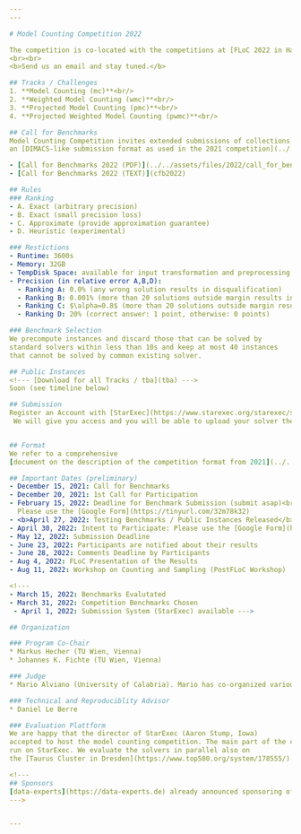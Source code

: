```yaml
---
---

# Model Counting Competition 2022

The competition is co-located with the competitions at [FLoC 2022 in Haifa, Israel](https://floc2022.org/)   and part of SAT 2022. 
<br><br>
<b>Send us an email and stay tuned.</b>

## Tracks / Challenges
1. **Model Counting (mc)**<br/>
2. **Weighted Model Counting (wmc)**<br/>
3. **Projected Model Counting (pmc)**<br/>
4. **Projected Weighted Model Counting (pwmc)**<br/>

## Call for Benchmarks
Model Counting Competition invites extended submissions of collections of counting instances in the 
an [DIMACS-like submission format as used in the 2021 competition](../../assets/files/2021/competition2021.pdf).

- [Call for Benchmarks 2022 (PDF)](../../assets/files/2022/call_for_benchmarks2022.pdf)
- [Call for Benchmarks 2022 (TEXT)](cfb2022)

## Rules
### Ranking
- A. Exact (arbitrary precision)
- B. Exact (small precision loss)
- C. Approximate (provide approximation guarantee)
- D. Heuristic (experimental)

### Restictions
- Runtime: 3600s
- Memory: 32GB
- TempDisk Space: available for input transformation and preprocessing
- Precision (in relative error A,B,D): 
  - Ranking A: 0.0% (any wrong solution results in disqualification)
  - Ranking B: 0.001% (more than 20 solutions outside margin results in disqualification)
  - Ranking C: $\alpha=0.8$ (more than 20 solutions outside margin results in disqualification)
  - Ranking D: 20% (correct answer: 1 point, otherwise: 0 points)

### Benchmark Selection
We precompute instances and discard those that can be solved by
standard solvers within less than 10s and keep at most 40 instances
that cannot be solved by common existing solver. 

## Public Instances
<!--- [Download for all Tracks / tba](tba) --->
Soon (see timeline below)

## Submission
Register an Account with [StarExec](https://www.starexec.org/starexec/secure/explore/spaces.jsp?id=441292).
 We will give you access and you will be able to upload your solver there.


## Format
We refer to a comprehensive 
[document on the description of the competition format from 2021](../../assets/files/2021/competition2021.pdf). 

## Important Dates (preliminary)
- December 15, 2021: Call for Benchmarks
- December 20, 2021: 1st Call for Participation
- February 15, 2022: Deadline for Benchmark Submission (submit asap)<br>
  Please use the [Google Form](https://tinyurl.com/32m78k32)
- <b>April 27, 2022: Testing Benchmarks / Public Instances Released</b>
- April 30, 2022: Intent to Participate: Please use the [Google Form](https://tinyurl.com/2p9db6sa)
- May 12, 2022: Submission Deadline
- June 23, 2022: Participants are notified about their results 
- June 28, 2022: Comments Deadline by Participants
- Aug 4, 2022: FLoC Presentation of the Results
- Aug 11, 2022: Workshop on Counting and Sampling (PostFLoC Workshop)

<!--- 
- March 15, 2022: Benchmarks Evalutated
- March 31, 2022: Competition Benchmarks Chosen
 - April 1, 2022: Submission System (StarExec) available --->

## Organization

### Program Co-Chair
* Markus Hecher (TU Wien, Vienna)
* Johannes K. Fichte (TU Wien, Vienna)

### Judge
* Mario Alviano (University of Calabria). Mario has co-organized various ASP competitions. 

### Technical and Reproduciblity Advisor
* Daniel Le Berre  

### Evaluation Plattform 
We are happy that the director of StarExec (Aaron Stump, Iowa) 
accepted to host the model counting competition. The main part of the competition will 
run on StarExec. We evaluate the solvers in parallel also on 
the [Taurus Cluster in Dresden](https://www.top500.org/system/178555/). 

<!---
## Sponsors
[data-experts](https://data-experts.de) already announced sponsoring of MC 2022.
--->


---
```

